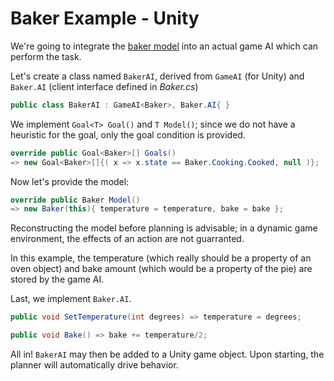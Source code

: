 # Baker Example - Unity

We're going to integrate the [baker model](../Tests/Models/Baker.cs) into an actual game AI which can perform the task.

Let's create a class named `BakerAI`, derived from `GameAI` (for Unity) and `Baker.AI` (client interface defined in *Baker.cs*)

```cs
public class BakerAI : GameAI<Baker>, Baker.AI{ }
```

We implement `Goal<T> Goal()` and `T Model()`; since we do not have a heuristic for the goal, only the goal condition is provided.

```cs
override public Goal<Baker>[] Goals()
=> new Goal<Baker>[]{( x => x.state == Baker.Cooking.Cooked, null )};
```

Now let's provide the model:

```cs
override public Baker Model()
=> new Baker(this){ temperature = temperature, bake = bake };
```

Reconstructing the model before planning is advisable; in a dynamic game environment, the effects of an action are not guarranted.

In this example, the temperature (which really should be a property of an oven object) and bake amount (which would be a property of the pie) are stored by the game AI.

Last, we implement `Baker.AI`.

```cs
public void SetTemperature(int degrees) => temperature = degrees;

public void Bake() => bake += temperature/2;
```

All in! `BakerAI` may then be added to a Unity game object. Upon starting, the planner will automatically drive behavior.
